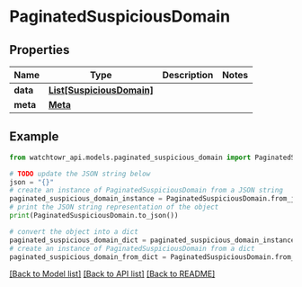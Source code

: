 # PaginatedSuspiciousDomain


## Properties

Name | Type | Description | Notes
------------ | ------------- | ------------- | -------------
**data** | [**List[SuspiciousDomain]**](SuspiciousDomain.md) |  | 
**meta** | [**Meta**](Meta.md) |  | 

## Example

```python
from watchtowr_api.models.paginated_suspicious_domain import PaginatedSuspiciousDomain

# TODO update the JSON string below
json = "{}"
# create an instance of PaginatedSuspiciousDomain from a JSON string
paginated_suspicious_domain_instance = PaginatedSuspiciousDomain.from_json(json)
# print the JSON string representation of the object
print(PaginatedSuspiciousDomain.to_json())

# convert the object into a dict
paginated_suspicious_domain_dict = paginated_suspicious_domain_instance.to_dict()
# create an instance of PaginatedSuspiciousDomain from a dict
paginated_suspicious_domain_from_dict = PaginatedSuspiciousDomain.from_dict(paginated_suspicious_domain_dict)
```
[[Back to Model list]](../README.md#documentation-for-models) [[Back to API list]](../README.md#documentation-for-api-endpoints) [[Back to README]](../README.md)


